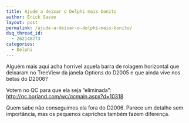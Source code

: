 ```yaml
---
title: Ajude a deixar o Delphi mais bonito
author: Erick Sasse
layout: post
permalink: /ajude-a-deixar-o-delphi-mais-bonito/
dsq_thread_id:
  - 262148273
categories:
  - Delphi
---
```

Algu&eacute;m mais aqui acha horrível aquela barra de rolagem horizontal que deixaram no TreeView da janela Options do D2005 e que ainda vive nos betas do D2006?

Votem no QC para que ela seja &#8220;eliminada&#8221;:  
<http://qc.borland.com/wc/qcmain.aspx?d=10318>

Quem sabe n&atilde;o conseguimos ela fora do D2006. Parece um detalhe sem import&acirc;ncia, mas os pequenos caprichos tamb&eacute;m fazem diferen&ccedil;a.